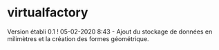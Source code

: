 ﻿# virtualfactory
 Version établi 0.1 ! 
 05-02-2020 8:43 - Ajout du stockage de données en milimètres et la création des formes géométrique.
